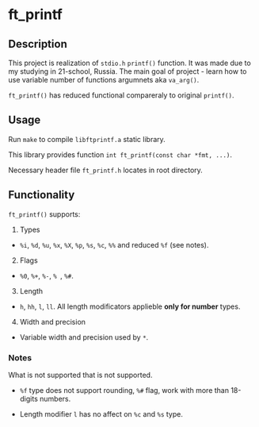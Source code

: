 # ft_printf

## Description

This project is realization of `stdio.h` `printf()` function. It was made due to my studying in 21-school, Russia.
The main goal of project - learn how to use variable number of functions argumnets aka `va_arg()`.

`ft_printf()` has reduced functional compareraly to original `printf()`.

## Usage

Run `make` to compile `libftprintf.a` static library. 

This library provides function `int ft_printf(const char *fmt, ...)`.

Necessary header file `ft_printf.h` locates in root directory.

## Functionality

`ft_printf()` supports:

1. Types
* `%i`, `%d`, `%u`, `%x`, `%X`, `%p`, `%s`, `%c`, `%%` and reduced `%f` (see notes).

2. Flags
* `%0`, `%+`, `%-`, `% `, `%#`.

3. Length
* `h`, `hh`, `l`, `ll`. All length modificators applieble **only for number** types.

4. Width and precision
* Variable width and precision used by `*`.

### Notes

What is not supported that is not supported.

* `%f` type does not support rounding, `%#` flag, work with more than 18-digits numbers.

* Length modifier `l` has no affect on `%c` and `%s` type.
